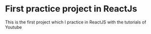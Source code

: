 # First practice project in ReactJs

This is the first project which I practice in ReactJS with the tutorials of Youtube 
